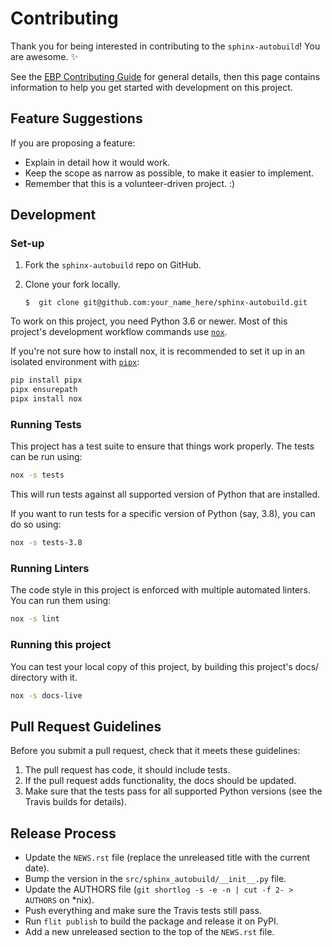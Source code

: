 # Contributing

Thank you for being interested in contributing to the `sphinx-autobuild`! You
are awesome. :sparkles:

See the [EBP Contributing Guide](https://executablebooks.org/en/latest/contributing.html) for general details,
then this page contains information to help you get started with development on this project.

## Feature Suggestions

If you are proposing a feature:

* Explain in detail how it would work.
* Keep the scope as narrow as possible, to make it easier to implement.
* Remember that this is a volunteer-driven project. :)

## Development

### Set-up

1. Fork the `sphinx-autobuild` repo on GitHub.
2. Clone your fork locally.

    ```
    $  git clone git@github.com:your_name_here/sphinx-autobuild.git
    ```

To work on this project, you need Python 3.6 or newer. Most of this project's
development workflow commands use [`nox`](https://nox.readthedocs.io/).

If you're not sure how to install nox, it is recommended to set it up in an isolated environment with [`pipx`](https://pipxproject.github.io/pipx/installation/):

```bash
pip install pipx
pipx ensurepath
pipx install nox
```

### Running Tests

This project has a test suite to ensure that things work properly. The tests can be run using:

```bash
nox -s tests
```

This will run tests against all supported version of Python that are installed.

If you want to run tests for a specific version of Python (say, 3.8), you can
do so using:

```bash
nox -s tests-3.8
```

### Running Linters

The code style in this project is enforced with multiple automated linters. You
can run them using:

```bash
nox -s lint
```

### Running this project

You can test your local copy of this project, by building this project's docs/ directory with it.

```bash
nox -s docs-live
```

## Pull Request Guidelines

Before you submit a pull request, check that it meets these guidelines:

1. The pull request has code, it should include tests.
2. If the pull request adds functionality, the docs should be updated.
3. Make sure that the tests pass for all supported Python versions (see the
   Travis builds for details).

## Release Process

* Update the `NEWS.rst` file (replace the unreleased title with the current
  date).
* Bump the version in the `src/sphinx_autobuild/__init__.py` file.
* Update the AUTHORS file (`git shortlog -s -e -n | cut -f 2- > AUTHORS` on *nix).
* Push everything and make sure the Travis tests still pass.
* Run `flit publish` to build the package and release it on PyPI.
* Add a new unreleased section to the top of the `NEWS.rst` file.
